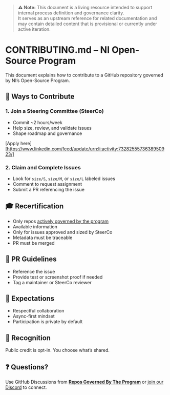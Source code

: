 > **⚠️ Note:** This document is a living resource intended to support internal process definition and governance clarity.  
> It serves as an upstream reference for related documentation and may contain detailed content that is provisional or currently under active iteration.

# CONTRIBUTING.md – NI Open-Source Program

This document explains how to contribute to a GitHub repository governed by NI’s Open-Source Program.

## 🧭 Ways to Contribute

### 1. Join a Steering Committee (SteerCo)
- Commit ~2 hours/week
- Help size, review, and validate issues
- Shape roadmap and governance

[Apply here][https://www.linkedin.com/feed/update/urn:li:activity:7328255573638950923/] 

### 2. Claim and Complete Issues
- Look for `size/S`, `size/M`, or `size/L` labeled issues
- Comment to request assignment
- Submit a PR referencing the issue

## 🎓 Recertification

- Only repos [actively governed by the program](https://github.com/topics/ni-open-source)
- Available information 
- Only for issues approved and sized by SteerCo
- Metadata must be traceable
- PR must be merged

## 📝 PR Guidelines

- Reference the issue
- Provide test or screenshot proof if needed
- Tag a maintainer or SteerCo reviewer

## 🧠 Expectations

- Respectful collaboration
- Async-first mindset
- Participation is private by default

## 📢 Recognition

Public credit is opt-in. You choose what’s shared.

## ❓ Questions?

Use GitHub Discussions from **[Repos Governed By The Program](https://github.com/topics/ni-open-source)** or [join our Discord](https://discord.gg/q4d3ggrFVA) to connect.
